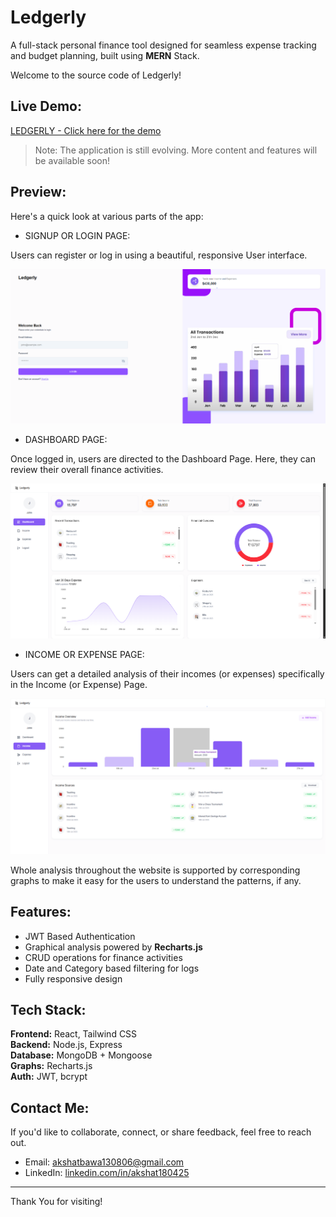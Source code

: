 # Ledgerly

A full-stack personal finance tool designed for seamless expense tracking and budget planning, built using **MERN** Stack.

Welcome to the source code of Ledgerly!

## Live Demo:
[LEDGERLY - Click here for the demo](https://ledgerly-five.vercel.app)

> Note: The application is still evolving. More content and features will be available soon!

## Preview:

Here's a quick look at various parts of the app:

- SIGNUP OR LOGIN PAGE:

Users can register or log in using a beautiful, responsive User interface.

![Login Page](./frontend/public/assets/images/Screenshots/Login%20Page.png)

- DASHBOARD PAGE:

Once logged in, users are directed to the Dashboard Page. Here, they can review their overall finance activities.

![Dashboard Page](./frontend/public/assets/images/Screenshots/Dashboard%20Page.png)

- INCOME OR EXPENSE PAGE:

Users can get a detailed analysis of their incomes (or expenses) specifically in the Income (or Expense) Page.

![Income Page](./frontend/public/assets/images/Screenshots/Income%20Page.png)

Whole analysis throughout the website is supported by corresponding graphs to make it easy for the users to understand the patterns, if any.

## Features:

- JWT Based Authentication
- Graphical analysis powered by **Recharts.js**
- CRUD operations for finance activities
- Date and Category based filtering for logs
- Fully responsive design

## Tech Stack:

**Frontend:** React, Tailwind CSS  
**Backend:** Node.js, Express  
**Database:** MongoDB + Mongoose  
**Graphs:** Recharts.js  
**Auth:** JWT, bcrypt

## Contact Me:

If you'd like to collaborate, connect, or share feedback, feel free to reach out.
- Email: [akshatbawa130806@gmail.com](mailto:akshatbawa130806@gmail.com)
- LinkedIn: [linkedin.com/in/akshat180425](https://linkedin.com/in/akshat180425)

---

Thank You for visiting!
